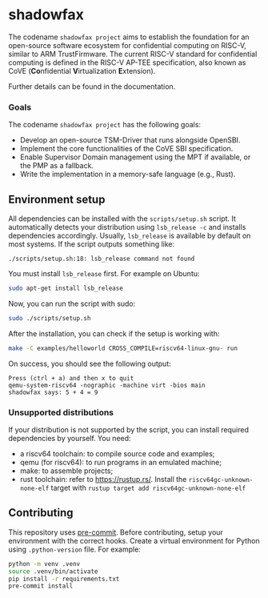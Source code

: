 # shadowfax

The codename `shadowfax project` aims to establish the foundation for an open-source software ecosystem for
confidential computing on RISC-V, similar to ARM TrustFirmware. The current RISC-V standard for confidential
computing is defined in the RISC-V AP-TEE specification, also known as CoVE
(**Co**nfidential **V**irtualization **E**xtension).

Further details can be found in the documentation.

### Goals
The codename `shadowfax project` has the following goals:
- Develop an open-source TSM-Driver that runs alongside OpenSBI.
- Implement the core functionalities of the CoVE SBI specification.
- Enable Supervisor Domain management using the MPT if available, or the PMP as a fallback.
- Write the implementation in a memory-safe language (e.g., Rust).

## Environment setup
All dependencies can be installed with the `scripts/setup.sh` script. It automatically detects your distribution using
`lsb_release -c` and installs dependencies accordingly. Usually, `lsb_release` is available by default on most systems.
If the script outputs something like:
```
./scripts/setup.sh:18: lsb_release command not found
```
You must install `lsb_release` first. For example on Ubuntu:
```sh
sudo apt-get install lsb_release
```
Now, you can run the script with sudo:
```sh
sudo ./scripts/setup.sh
```
After the installation, you can check if the setup is working with:

```sh
make -C examples/helloworld CROSS_COMPILE=riscv64-linux-gnu- run
```
On success, you should see the following output:
```
Press (ctrl + a) and then x to quit
qemu-system-riscv64 -nographic -machine virt -bios main
shadowfax says: 5 + 4 = 9
```

### Unsupported distributions
If your distribution is not supported by the script, you can install required dependencies
by yourself. You need:

- a riscv64 toolchain: to compile source code and examples;
- qemu (for riscv64): to run programs in an emulated machine;
- make: to assemble projects;
- rust toolchain: refer to https://rustup.rs/. Install the `riscv64gc-unknown-none-elf` target
    with `rustup target add riscv64gc-unknown-none-elf`

## Contributing
This repository uses [pre-commit](https://pre-commit.com/). Before contributing, setup your environment
with the correct hooks. Create a virtual environment for Python using `.python-version` file.
For example:

```sh
python -m venv .venv
source .venv/bin/activate
pip install -r requirements.txt
pre-commit install
```
